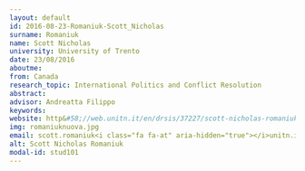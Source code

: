 ```yaml
---
layout: default 
id: 2016-08-23-Romaniuk-Scott_Nicholas
surname: Romaniuk
name: Scott Nicholas
university: University of Trento
date: 23/08/2016
aboutme: 
from: Canada
research_topic: International Politics and Conflict Resolution 
abstract: 
advisor: Andreatta Filippo
keywords: 
website: http&#58;//web.unitn.it/en/drsis/37227/scott-nicholas-romaniuk
img: romaniuknuova.jpg
email: scott.romaniuk<i class="fa fa-at" aria-hidden="true"></i>unitn.it
alt: Scott Nicholas Romaniuk
modal-id: stud101
---
```

